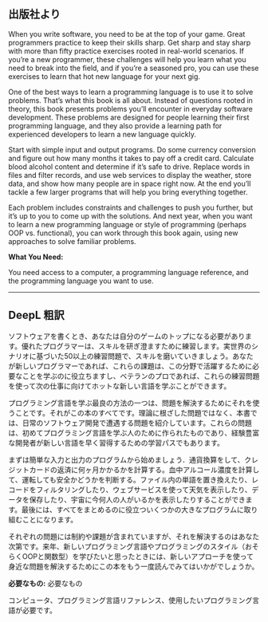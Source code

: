 ## 出版社より

When you write software, you need to be at the top of your game. Great programmers practice to keep their skills sharp. Get sharp and stay sharp with more than fifty practice exercises rooted in real-world scenarios. If you’re a new programmer, these challenges will help you learn what you need to break into the field, and if you’re a seasoned pro, you can use these exercises to learn that hot new language for your next gig.

One of the best ways to learn a programming language is to use it to solve problems. That’s what this book is all about. Instead of questions rooted in theory, this book presents problems you’ll encounter in everyday software development. These problems are designed for people learning their first programming language, and they also provide a learning path for experienced developers to learn a new language quickly.

Start with simple input and output programs. Do some currency conversion and figure out how many months it takes to pay off a credit card. Calculate blood alcohol content and determine if it’s safe to drive. Replace words in files and filter records, and use web services to display the weather, store data, and show how many people are in space right now. At the end you’ll tackle a few larger programs that will help you bring everything together.

Each problem includes constraints and challenges to push you further, but it’s up to you to come up with the solutions. And next year, when you want to learn a new programming language or style of programming (perhaps OOP vs. functional), you can work through this book again, using new approaches to solve familiar problems.

**What You Need:**

You need access to a computer, a programming language reference, and the programming language you want to use.

---

## DeepL 粗訳

ソフトウェアを書くとき、あなたは自分のゲームのトップになる必要があります。優れたプログラマーは、スキルを研ぎ澄ますために練習します。実世界のシナリオに基づいた50以上の練習問題で、スキルを磨いていきましょう。あなたが新しいプログラマーであれば、これらの課題は、この分野で活躍するために必要なことを学ぶのに役立ちますし、ベテランのプロであれば、これらの練習問題を使って次の仕事に向けてホットな新しい言語を学ぶことができます。

プログラミング言語を学ぶ最良の方法の一つは、問題を解決するためにそれを使うことです。それがこの本のすべてです。理論に根ざした問題ではなく、本書では、日常のソフトウェア開発で遭遇する問題を紹介しています。これらの問題は、初めてプログラミング言語を学ぶ人のために作られたものであり、経験豊富な開発者が新しい言語を早く習得するための学習パスでもあります。

まずは簡単な入力と出力のプログラムから始めましょう．通貨換算をして、クレジットカードの返済に何ヶ月かかるかを計算する。血中アルコール濃度を計算して、運転しても安全かどうかを判断する。ファイル内の単語を置き換えたり、レコードをフィルタリングしたり、ウェブサービスを使って天気を表示したり、データを保存したり、宇宙に今何人の人がいるかを表示したりすることができます。最後には、すべてをまとめるのに役立ついくつかの大きなプログラムに取り組むことになります。

それぞれの問題には制約や課題が含まれていますが、それを解決するのはあなた次第です。来年、新しいプログラミング言語やプログラミングのスタイル（おそらくOOPと関数型）を学びたいと思ったときには、新しいアプローチを使って身近な問題を解決するためにこの本をもう一度読んでみてはいかがでしょうか。

**必要なもの:** 必要なもの

コンピュータ、プログラミング言語リファレンス、使用したいプログラミング言語が必要です。
